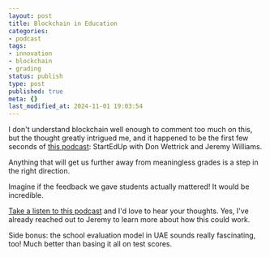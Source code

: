 ```yaml
---
layout: post
title: Blockchain in Education
categories:
- podcast
tags:
- innovation
- blockchain
- grading
status: publish
type: post
published: true
meta: {}
last_modified_at: 2024-11-01 19:03:54
---
```


I don't understand blockchain well enough to comment too much on this, but the thought greatly intrigued me, and it happened to be the first few seconds of 
[this podcast](https://soundcloud.com/don-wettrick/jeremy-williams-lets-blockchain-education): StartEdUp with Don Wettrick and Jeremy Williams.

Anything that will get us further away from meaningless grades is a step in the right direction.

Imagine if the feedback we gave students actually mattered! It would be incredible.

[Take a listen to this podcast](https://soundcloud.com/don-wettrick/jeremy-williams-lets-blockchain-education) and I'd love to hear your thoughts. Yes, I've already reached out to Jeremy to learn more about how this could work.

Side bonus: the school evaluation model in UAE sounds really fascinating, too! Much better than basing it all on test scores.

